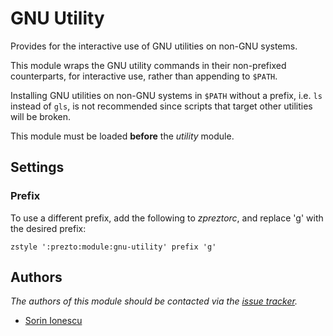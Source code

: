GNU Utility
===========

Provides for the interactive use of GNU utilities on non-GNU systems.

This module wraps the GNU utility commands in their non-prefixed counterparts,
for interactive use, rather than appending to `$PATH`.

Installing GNU utilities on non-GNU systems in `$PATH` without a prefix, i.e.
`ls` instead of `gls`, is not recommended since scripts that target other
utilities will be broken.

This module must be loaded **before** the *utility* module.

Settings
--------

### Prefix

To use a different prefix, add the following to *zpreztorc*, and replace 'g' with
the desired prefix:

    zstyle ':prezto:module:gnu-utility' prefix 'g'

Authors
-------

*The authors of this module should be contacted via the [issue tracker][1].*

  - [Sorin Ionescu](https://github.com/sorin-ionescu)

[1]: https://github.com/sorin-ionescu/prezto/issues


